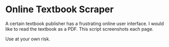 # Online Textbook Scraper

A certain textbook publisher has a frustrating online user interface. I would like to read the textbook as a PDF. This script screenshots each page.

Use at your own risk.
